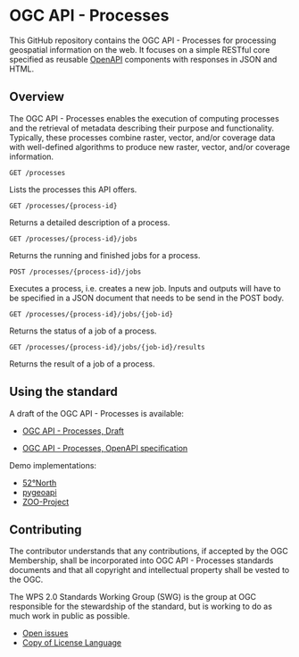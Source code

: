 # OGC API - Processes

This GitHub repository contains the OGC API - Processes for processing geospatial information on the web. It focuses on a simple RESTful core specified
as reusable [OpenAPI](http://openapis.org) components with responses in JSON and HTML.

## Overview

The OGC API - Processes enables the execution of computing processes and the retrieval of metadata describing their purpose and functionality. 
Typically, these processes combine raster, vector, and/or coverage data with well-defined algorithms to produce new raster, vector, and/or coverage information.

```
GET /processes
```

Lists the processes this API offers. 

```
GET /processes/{process-id}
```

Returns a detailed description of a process.

```
GET /processes/{process-id}/jobs
```

Returns the running and finished jobs for a process.

```
POST /processes/{process-id}/jobs
```

Executes a process, i.e. creates a new job. Inputs and outputs will have to be specified in
a JSON document that needs to be send in the POST body.

```
GET /processes/{process-id}/jobs/{job-id}
```

Returns the status of a job of a process.

```
GET /processes/{process-id}/jobs/{job-id}/results
```

Returns the result of a job of a process.

## Using the standard

A draft of the OGC API - Processes is available:

* [OGC API - Processes, Draft](https://raw.githubusercontent.com/opengeospatial/wps-rest-binding/develop/docs/18-062.pdf)

* [OGC API - Processes, OpenAPI specification](https://app.swaggerhub.com/apis/geoprocessing/WPS/1.0-draft.2)

Demo implementations:

* [52°North](http://geoprocessing.demo.52north.org:8080/javaps/rest/)
* [pygeoapi](https://demo.pygeoapi.io/master)
* [ZOO-Project](https://demo.mapmint.com/swagger-ui/dist/)

## Contributing

The contributor understands that any contributions, if accepted by the OGC Membership, shall be incorporated into OGC API - Processes standards documents and that all copyright and intellectual property shall be vested to the OGC.

The WPS 2.0 Standards Working Group (SWG) is the group at OGC responsible for the stewardship of the standard, but is working to do as much work in public as possible.

* [Open issues](https://github.com/opengeospatial/wps-rest-binding/issues)
* [Copy of License Language](https://raw.githubusercontent.com/opengeospatial/wps-rest-binding/master/LICENSE)
